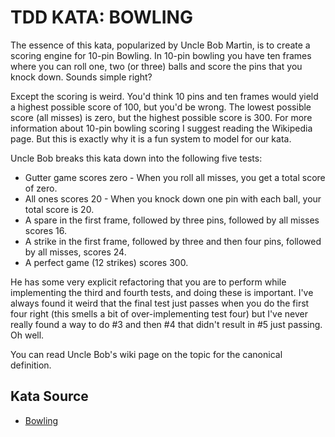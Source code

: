 # TDD KATA: BOWLING

The essence of this kata, popularized by Uncle Bob Martin, is to create a scoring engine for 10-pin Bowling. In 10-pin bowling you have ten frames where you can roll one, two (or three) balls and score the pins that you knock down. Sounds simple right?

Except the scoring is weird. You'd think 10 pins and ten frames would yield a highest possible score of 100, but you'd be wrong. The lowest possible score (all misses) is zero, but the highest possible score is 300. For more information about 10-pin bowling scoring I suggest reading the Wikipedia page. But this is exactly why it is a fun system to model for our kata.

Uncle Bob breaks this kata down into the following five tests:

- Gutter game scores zero - When you roll all misses, you get a total score of zero.
- All ones scores 20 - When you knock down one pin with each ball, your total score is 20.
- A spare in the first frame, followed by three pins, followed by all misses scores 16.
- A strike in the first frame, followed by three and then four pins, followed by all misses, scores 24.
- A perfect game (12 strikes) scores 300.

He has some very explicit refactoring that you are to perform while implementing the third and fourth tests, and doing these is important. I've always found it weird that the final test just passes when you do the first four right (this smells a bit of over-implementing test four) but I've never really found a way to do #3 and then #4 that didn't result in #5 just passing. Oh well.

You can read Uncle Bob's wiki page on the topic for the canonical definition.

## Kata Source

- [Bowling](http://www.butunclebob.com/ArticleS.UncleBob.TheBowlingGameKata)
